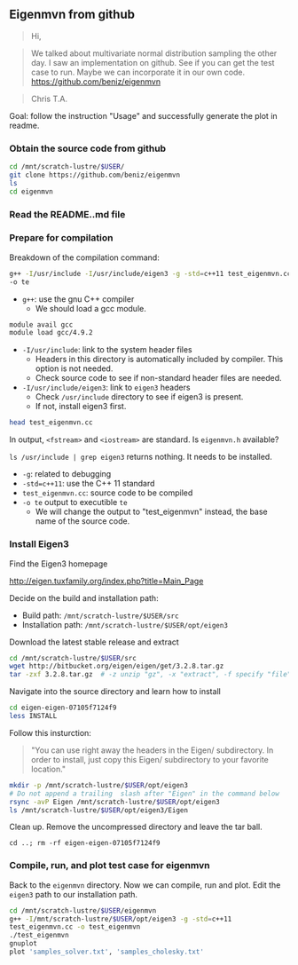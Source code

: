## Eigenmvn from github

> Hi,

> We talked about multivariate normal distribution sampling the other day. I saw an implementation on github. See if you can get the test case to run. Maybe we can incorporate it in our own code.
https://github.com/beniz/eigenmvn

> Chris T.A.

Goal: follow the instruction "Usage" and successfully generate the plot in readme.

### Obtain the source code from github

```bash
cd /mnt/scratch-lustre/$USER/
git clone https://github.com/beniz/eigenmvn
ls
cd eigenmvn
```

### Read the README..md file

### Prepare for compilation

Breakdown of the compilation command:

```bash
g++ -I/usr/include -I/usr/include/eigen3 -g -std=c++11 test_eigenmvn.cc
-o te
```

- `g++`: use the gnu C++ compiler
    - We should load a gcc module.

```bash
module avail gcc
module load gcc/4.9.2
```

- `-I/usr/include`: link to the system header files
    - Headers in this directory is automatically included by compiler.
This option is not needed.
    - Check source code to see if non-standard header files are needed.
- `-I/usr/include/eigen3`: link to `eigen3` headers
    - Check `/usr/include` directory to see if eigen3 is present.
    - If not, install eigen3 first.

```bash
head test_eigenmvn.cc
```

In output, `<fstream>` and `<iostream>` are standard. Is `eigenmvn.h`
available?

`ls /usr/include | grep eigen3` returns nothing. It needs to be
installed.

- `-g`: related to debugging
- `-std=c++11`: use the C++ 11 standard
- `test_eigenmvn.cc`: source code to be compiled
- `-o te` output to executible `te`
    - We will change the output to "test_eigenmvn" instead, the base
name of the source code.

### Install Eigen3

Find the Eigen3 homepage

http://eigen.tuxfamily.org/index.php?title=Main_Page

Decide on the build and installation path:

- Build path: `/mnt/scratch-lustre/$USER/src`
- Installation path: `/mnt/scratch-lustre/$USER/opt/eigen3`

Download the latest stable release and extract

```bash
cd /mnt/scratch-lustre/$USER/src
wget http://bitbucket.org/eigen/eigen/get/3.2.8.tar.gz
tar -zxf 3.2.8.tar.gz  # -z unzip "gz", -x "extract", -f specify "file"
```

Navigate into the source directory and learn how to install

```bash
cd eigen-eigen-07105f7124f9
less INSTALL
```

Follow this insturction:

> "You can use right away the headers in the Eigen/ subdirectory. In order
to install, just copy this Eigen/ subdirectory to your favorite location."

```bash
mkdir -p /mnt/scratch-lustre/$USER/opt/eigen3
# Do not append a trailing  slash after "Eigen" in the command below
rsync -avP Eigen /mnt/scratch-lustre/$USER/opt/eigen3
ls /mnt/scratch-lustre/$USER/opt/eigen3/Eigen
```

Clean up. Remove the uncompressed directory and leave the tar ball.

`cd ..; rm -rf eigen-eigen-07105f7124f9`

### Compile, run, and plot test case for eigenmvn

Back to the `eigenmvn` directory. Now we can compile, run and plot. Edit
the `eigen3` path to our installation path.

```bash
cd /mnt/scratch-lustre/$USER/eigenmvn
g++ -I/mnt/scratch-lustre/$USER/opt/eigen3 -g -std=c++11
test_eigenmvn.cc -o test_eigenmvn
./test_eigenmvn
gnuplot
plot 'samples_solver.txt', 'samples_cholesky.txt'
```